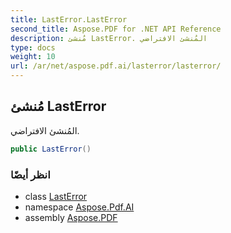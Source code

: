 ```yaml
---
title: LastError.LastError
second_title: Aspose.PDF for .NET API Reference
description: مُنشئ LastError. المُنشئ الافتراضي
type: docs
weight: 10
url: /ar/net/aspose.pdf.ai/lasterror/lasterror/
---
```

## مُنشئ LastError

المُنشئ الافتراضي.

```csharp
public LastError()
```

### انظر أيضًا

* class [LastError](../)
* namespace [Aspose.Pdf.AI](../../../aspose.pdf.ai/)
* assembly [Aspose.PDF](../../../)